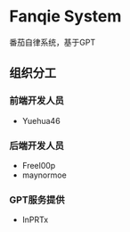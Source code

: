 # Fanqie System
番茄自律系统，基于GPT
## 组织分工
### 前端开发人员
- Yuehua46
### 后端开发人员
- Freel00p
- maynormoe
### GPT服务提供
- InPRTx
